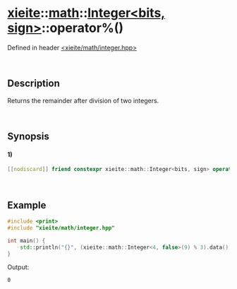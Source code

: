 # [xieite](../../../../../xieite.md)\:\:[math](../../../../../math.md)\:\:[Integer<bits, sign>](../../../../integer.md)\:\:operator%\(\)
Defined in header [<xieite/math/integer.hpp>](../../../../../../../include/xieite/math/integer.hpp)

&nbsp;

## Description
Returns the remainder after division of two integers.

&nbsp;

## Synopsis
#### 1)
```cpp
[[nodiscard]] friend constexpr xieite::math::Integer<bits, sign> operator%(xieite::math::Integer<bits, sign> dividend, xieite::math::Integer<bits, sign> divisor) noexcept;
```

&nbsp;

## Example
```cpp
#include <print>
#include "xieite/math/integer.hpp"

int main() {
    std::println("{}", (xieite::math::Integer<4, false>(9) % 3).data());
}
```
Output:
```
0
```
